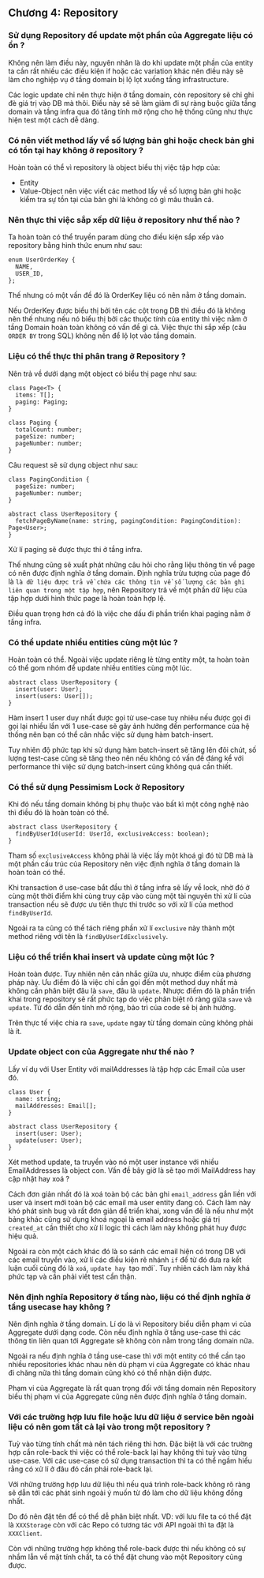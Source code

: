 ## Chương 4: Repository

### Sử dụng Repository để update một phần của Aggregate liệu có ổn ?

Không nên làm điều này, nguyên nhân là do khi update một phần của entity ta cần rất nhiều các điều kiện if
hoặc các variation khác nên điều này sẽ làm cho nghiệp vụ ở tầng domain bị lộ lọt xuống tầng infrastructure.

Các logic update chỉ nên thực hiện ở tầng domain, còn repository sẽ chỉ ghi đè giá trị vào DB mà thôi.
Điều này sẽ sẽ làm giảm đi sự ràng buộc giữa tầng domain và tầng infra qua đó tăng tính mở rộng cho hệ thống cũng như thực hiện test một cách dễ dàng.

### Có nên viết method lấy về số lượng bản ghi hoặc check bản ghi có tồn tại hay không ở repository ?

Hoàn toàn có thể vì repository là object biểu thị việc tập hợp của:
- Entity
- Value-Object
nên việc viết các method lấy về số lượng bản ghi hoặc kiểm tra sự tồn tại của bản ghi là không có gì mâu thuẫn cả.

### Nên thực thi việc sắp xếp dữ liệu ở repository như thế nào ?

Ta hoàn toàn có thể truyền param dùng cho điều kiện sắp xếp vào repository bằng hình thức enum như sau:

```TS
enum UserOrderKey {
  NAME,
  USER_ID,
};
```

Thế nhưng có một vấn đề đó là OrderKey liệu có nên nằm ở tầng domain.

Nếu OrderKey được biểu thị bởi tên các cột trong DB thì điều đó là không nên thế nhưng nếu nó biểu thị bởi các thuộc tính của entity
thì việc nằm ở tầng Domain hoàn toàn không có vấn đề gì cả. Việc thực thi sắp xếp (câu `ORDER BY` trong SQL) không nên để lộ lọt vào tầng domain.

### Liệu có thể thực thi phân trang ở Repository ?

Nên trả về dưới dạng một object có biểu thị page như sau:

```TS
class Page<T> {
  items: T[];
  paging: Paging;
}

class Paging {
  totalCount: number;
  pageSize: number;
  pageNumber: number;
}
```

Câu request sẽ sử dụng object như sau:

```TS
class PagingCondition {
  pageSize: number;
  pageNumber: number;
}

abstract class UserRepository {
  fetchPageByName(name: string, pagingCondition: PagingCondition): Page<User>;
}
```

Xử lí paging sẽ được thực thi ở tầng infra.

Thế nhưng cũng sẽ xuất phát những câu hỏi cho rằng liệu thông tin về page có nên được định nghĩa ở tầng domain. Định nghĩa trừu tượng của page đó là `là dữ liệu được trả về chứa các thông tin về số lượng các bản ghi liên quan trong một tập hợp`, nên Repository trả về một phần dữ liệu của tập hợp dưới hình thức page là hoàn toàn hợp lệ.

Điều quan trọng hơn cả đó là việc che dấu đi phần triển khai paging nằm ở tầng infra.

### Có thể update nhiều entities cùng một lúc ? 

Hoàn toàn có thể. Ngoài việc update riêng lẻ từng entity một, ta hoàn toàn có thể gom nhóm để update nhiều entities cùng một lúc.

```TS
abstract class UserRepository {
  insert(user: User);
  insert(users: User[]);
}
```

Hàm insert 1 user duy nhất được gọi từ use-case tuy nhiêu nếu được gọi đi gọi lại nhiều lần với 1 use-case sẽ gây ảnh hưởng đến performance của hệ thống
nên bạn có thể cân nhắc việc sử dụng hàm batch-insert.

Tuy nhiên độ phức tạp khi sử dụng hàm batch-insert sẽ tăng lên đôi chút,
số lượng test-case cũng sẽ tăng theo nên nếu không có vấn đề đáng kể với performance thì việc sử dụng batch-insert cũng không quá cần thiết.

### Có thể sử dụng Pessimism Lock ở Repository

Khi đó nếu tầng domain không bị phụ thuộc vào bất kì một công nghệ nào thì điều đó là hoàn toàn có thể.

```TS
abstract class UserRepository {
  findByUserId(userId: UserId, exclusiveAccess: boolean);
}
```

Tham số `exclusiveAccess` không phải là việc lấy một khoá gì đó từ DB mà là một phần cấu trúc của Repository nên việc định nghĩa ở tầng domain là hoàn toàn có thể.

Khi transaction ở use-case bắt đầu thì ở tầng infra sẽ lấy về lock, nhờ đó ở cùng một thời điểm khi cùng truy cập vào cùng một tài nguyên thì xử lí của transaction nếu sẽ được ưu tiên thực thi trước so với xử lí của method `findByUserId`.

Ngoài ra ta cũng có thể tách riêng phần xử lí `exclusive` này thành một method riêng với tên là `findByUserIdExclusively`.

### Liệu có thể triển khai insert và update cùng một lúc ? 

Hoàn toàn được. Tuy nhiên nên cân nhắc giữa ưu, nhược điểm của phương pháp này.
Ưu điểm đó là việc chỉ cần gọi đến một method duy nhất mà không cần phân biệt đâu là `save`, đâu là `update`.
Nhược điểm đó là phần triển khai trong repository sẽ rất phức tạp do việc phân biệt rõ ràng giữa `save` và `update`. Từ đó dẫn đến tính mở rộng, bảo trì của code sẽ bị ảnh hưởng.

Trên thực tế việc chia ra `save`, `update` ngay từ tầng domain cũng không phải là ít.

### Update object con của Aggregate như thế nào ?

Lấy ví dụ với User Entity với mailAddresses là tập hợp các Email của user đó.

```TS
class User {
  name: string;
  mailAddresses: Email[];
}

abstract class UserRepository {
  insert(user: User);
  update(user: User);
}
```

Xét method update, ta truyền vào nó một user instance với nhiều EmailAddresses là object con. Vấn đề bây giờ là sẽ tạo mới MailAddress hay cập nhật hay xoá ?

Cách đơn giản nhất đó là xoá toàn bộ các bản ghi `email_address` gắn liền với user và insert mới toàn bộ các email mà user entity đang có. Cách làm này khó phát sinh bug và rất đơn giản để triển khai, xong vấn đề là nếu như một bảng khác cũng sử dụng khoá ngoại là email address hoặc giá trị `created_at` cần thiết cho xử lí logic thì cách làm này không phát huy được hiệu quả.

Ngoài ra còn một cách khác đó là so sánh các email hiện có trong DB với các email truyền vào, xử lí các điều kiện rẽ nhánh `if` để từ đó đưa ra kết luận cuối cùng đó là `xoá`, `update hay `tạo mới`. Tuy nhiên cách làm này khá phức tạp và cần phải viết test cẩn thận.

### Nên định nghĩa Repository ở tầng nào, liệu có thể định nghĩa ở tầng usecase hay không ?

Nên định nghĩa ở tầng domain. Lí do là vì Repository biểu diễn phạm vi của Aggregate dưới dạng code. Còn nếu định nghĩa ở tầng use-case thì các thông tin liên quan tới Aggregate sẽ không còn nằm trong tầng domain nữa.

Ngoài ra nếu định nghĩa ở tầng use-case thì với một entity có thể cần tạo nhiều repositories khác nhau nên dù phạm vi của Aggregate có khác nhau đi chăng nữa thì tầng domain cũng khó có thể nhận diện được.

Phạm vi của Aggregate là rất quan trọng đối với tầng domain nên Repository biểu thị phạm vi của Aggregate cũng nên được định nghĩa ở tầng domain.

### Với các trường hợp lưu file hoặc lưu dữ liệu ở service bên ngoài liệu có nên gom tất cả lại vào trong một repository ?

Tuỳ vào từng tính chất mà nên tách riêng thì hơn. Đặc biệt là với các trường hợp cần role-back thì việc có thể role-back lại hay không thì tuỳ vào từng use-case. Với các use-case có sử dụng transaction thì ta có thể ngầm hiểu rằng có xử lí ở đâu đó cần phải role-back lại.

Với những trường hợp lưu dữ liệu thì nếu quá trình role-back không rõ ràng sẽ dẫn tới các phát sinh ngoài ý muốn từ đó làm cho dữ liệu không đồng nhất.

Do đó nên đặt tên để có thể dễ phân biệt nhất. VD: với lưu file ta có thể đặt là `XXXStorage` còn với các Repo có tương tác với API ngoài thì ta đặt là `XXXClient`.

Còn với những trường hợp không thể role-back được thì nếu không có sự nhầm lẫn về mặt tính chất, ta có thể đặt chung vào một Repository cũng được.
